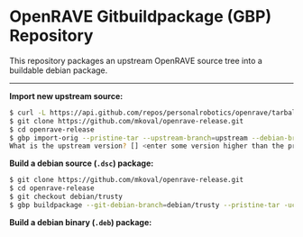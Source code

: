 # OpenRAVE Gitbuildpackage (GBP) Repository #

This repository packages an upstream OpenRAVE source tree into a buildable debian package.

----
**Import new upstream source:**
```bash
$ curl -L https://api.github.com/repos/personalrobotics/openrave/tarball/master > master.tar.gz
$ git clone https://github.com/mkoval/openrave-release.git
$ cd openrave-release
$ gbp import-orig --pristine-tar --upstream-branch=upstream --debian-branch=debian/trusty ../master.tar.gz
What is the upstream version? [] <enter some version higher than the previous>
```

**Build a debian source (`.dsc`) package:**
```bash
$ git clone https://github.com/mkoval/openrave-release.git
$ cd openrave-release
$ git checkout debian/trusty
$ gbp buildpackage --git-debian-branch=debian/trusty --pristine-tar -uc -us
```

**Build a debian binary (`.deb`) package:**
